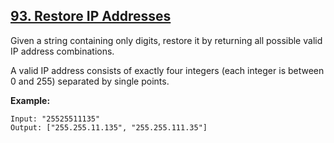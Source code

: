 ## [93. Restore IP Addresses](https://leetcode.com/problems/restore-ip-addresses/)

Given a string containing only digits, restore it by returning all possible valid IP address combinations.

A valid IP address consists of exactly four integers (each integer is between 0 and 255) separated by single points.

**Example:**

```
Input: "25525511135"
Output: ["255.255.11.135", "255.255.111.35"]
```

